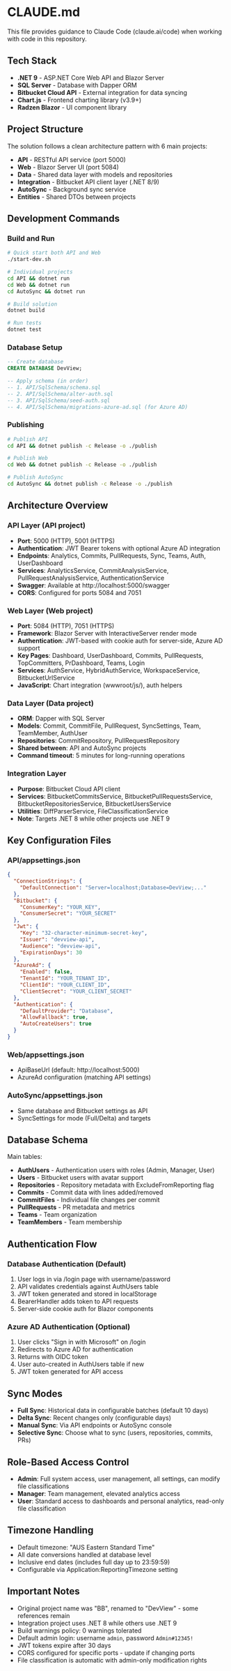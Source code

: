 # CLAUDE.md

This file provides guidance to Claude Code (claude.ai/code) when working with code in this repository.

## Tech Stack
- **.NET 9** - ASP.NET Core Web API and Blazor Server
- **SQL Server** - Database with Dapper ORM
- **Bitbucket Cloud API** - External integration for data syncing
- **Chart.js** - Frontend charting library (v3.9+)
- **Radzen Blazor** - UI component library

## Project Structure
The solution follows a clean architecture pattern with 6 main projects:
- **API** - RESTful API service (port 5000)
- **Web** - Blazor Server UI (port 5084)
- **Data** - Shared data layer with models and repositories
- **Integration** - Bitbucket API client layer (.NET 8/9)
- **AutoSync** - Background sync service
- **Entities** - Shared DTOs between projects

## Development Commands

### Build and Run
```bash
# Quick start both API and Web
./start-dev.sh

# Individual projects
cd API && dotnet run
cd Web && dotnet run
cd AutoSync && dotnet run

# Build solution
dotnet build

# Run tests
dotnet test
```

### Database Setup
```sql
-- Create database
CREATE DATABASE DevView;

-- Apply schema (in order)
-- 1. API/SqlSchema/schema.sql
-- 2. API/SqlSchema/alter-auth.sql
-- 3. API/SqlSchema/seed-auth.sql
-- 4. API/SqlSchema/migrations-azure-ad.sql (for Azure AD)
```

### Publishing
```bash
# Publish API
cd API && dotnet publish -c Release -o ./publish

# Publish Web
cd Web && dotnet publish -c Release -o ./publish

# Publish AutoSync
cd AutoSync && dotnet publish -c Release -o ./publish
```

## Architecture Overview

### API Layer (API project)
- **Port**: 5000 (HTTP), 5001 (HTTPS)
- **Authentication**: JWT Bearer tokens with optional Azure AD integration
- **Endpoints**: Analytics, Commits, PullRequests, Sync, Teams, Auth, UserDashboard
- **Services**: AnalyticsService, CommitAnalysisService, PullRequestAnalysisService, AuthenticationService
- **Swagger**: Available at http://localhost:5000/swagger
- **CORS**: Configured for ports 5084 and 7051

### Web Layer (Web project)
- **Port**: 5084 (HTTP), 7051 (HTTPS)
- **Framework**: Blazor Server with InteractiveServer render mode
- **Authentication**: JWT-based with cookie auth for server-side, Azure AD support
- **Key Pages**: Dashboard, UserDashboard, Commits, PullRequests, TopCommitters, PrDashboard, Teams, Login
- **Services**: AuthService, HybridAuthService, WorkspaceService, BitbucketUrlService
- **JavaScript**: Chart integration (wwwroot/js/), auth helpers

### Data Layer (Data project)
- **ORM**: Dapper with SQL Server
- **Models**: Commit, CommitFile, PullRequest, SyncSettings, Team, TeamMember, AuthUser
- **Repositories**: CommitRepository, PullRequestRepository
- **Shared between**: API and AutoSync projects
- **Command timeout**: 5 minutes for long-running operations

### Integration Layer
- **Purpose**: Bitbucket Cloud API client
- **Services**: BitbucketCommitsService, BitbucketPullRequestsService, BitbucketRepositoriesService, BitbucketUsersService
- **Utilities**: DiffParserService, FileClassificationService
- **Note**: Targets .NET 8 while other projects use .NET 9

## Key Configuration Files

### API/appsettings.json
```json
{
  "ConnectionStrings": {
    "DefaultConnection": "Server=localhost;Database=DevView;..."
  },
  "Bitbucket": {
    "ConsumerKey": "YOUR_KEY",
    "ConsumerSecret": "YOUR_SECRET"
  },
  "Jwt": {
    "Key": "32-character-minimum-secret-key",
    "Issuer": "devview-api",
    "Audience": "devview-api",
    "ExpirationDays": 30
  },
  "AzureAd": {
    "Enabled": false,
    "TenantId": "YOUR_TENANT_ID",
    "ClientId": "YOUR_CLIENT_ID",
    "ClientSecret": "YOUR_CLIENT_SECRET"
  },
  "Authentication": {
    "DefaultProvider": "Database",
    "AllowFallback": true,
    "AutoCreateUsers": true
  }
}
```

### Web/appsettings.json
- ApiBaseUrl (default: http://localhost:5000)
- AzureAd configuration (matching API settings)

### AutoSync/appsettings.json
- Same database and Bitbucket settings as API
- SyncSettings for mode (Full/Delta) and targets

## Database Schema
Main tables:
- **AuthUsers** - Authentication users with roles (Admin, Manager, User)
- **Users** - Bitbucket users with avatar support
- **Repositories** - Repository metadata with ExcludeFromReporting flag
- **Commits** - Commit data with lines added/removed
- **CommitFiles** - Individual file changes per commit
- **PullRequests** - PR metadata and metrics
- **Teams** - Team organization
- **TeamMembers** - Team membership

## Authentication Flow

### Database Authentication (Default)
1. User logs in via /login page with username/password
2. API validates credentials against AuthUsers table
3. JWT token generated and stored in localStorage
4. BearerHandler adds token to API requests
5. Server-side cookie auth for Blazor components

### Azure AD Authentication (Optional)
1. User clicks "Sign in with Microsoft" on /login
2. Redirects to Azure AD for authentication
3. Returns with OIDC token
4. User auto-created in AuthUsers table if new
5. JWT token generated for API access

## Sync Modes
- **Full Sync**: Historical data in configurable batches (default 10 days)
- **Delta Sync**: Recent changes only (configurable days)
- **Manual Sync**: Via API endpoints or AutoSync console
- **Selective Sync**: Choose what to sync (users, repositories, commits, PRs)

## Role-Based Access Control
- **Admin**: Full system access, user management, all settings, can modify file classifications
- **Manager**: Team management, elevated analytics access
- **User**: Standard access to dashboards and personal analytics, read-only file classification

## Timezone Handling
- Default timezone: "AUS Eastern Standard Time"
- All date conversions handled at database level
- Inclusive end dates (includes full day up to 23:59:59)
- Configurable via Application:ReportingTimezone setting

## Important Notes
- Original project name was "BB", renamed to "DevView" - some references remain
- Integration project uses .NET 8 while others use .NET 9
- Build warnings policy: 0 warnings tolerated
- Default admin login: username `admin`, password `Admin#12345!`
- JWT tokens expire after 30 days
- CORS configured for specific ports - update if changing ports
- File classification is automatic with admin-only modification rights